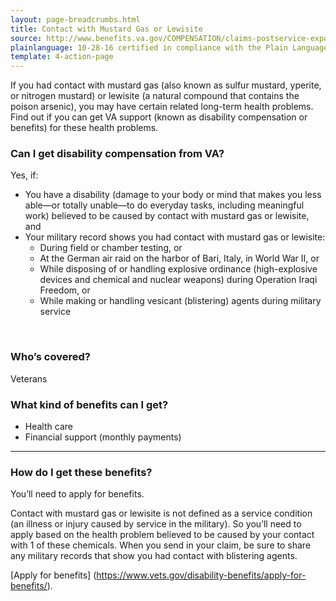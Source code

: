 ```yaml
---
layout: page-breadcrumbs.html
title: Contact with Mustard Gas or Lewisite
source: http://www.benefits.va.gov/COMPENSATION/claims-postservice-exposures-mustard.asp
plainlanguage: 10-28-16 certified in compliance with the Plain Language Act
template: 4-action-page
---
```


If you had contact with mustard gas (also known as sulfur mustard, yperite, or nitrogen mustard) or lewisite (a natural compound that contains the poison arsenic), you may have certain related long-term health problems. Find out if you can get VA support (known as disability compensation or benefits) for these health problems.

<div class="call-out" markdown="1">

### Can I get disability compensation from VA?

Yes, if:

-	You have a disability (damage to your body or mind that makes you less able—or totally unable—to do everyday tasks, including meaningful work) believed to be caused by contact with mustard gas or lewisite, and 
- Your military record shows you had contact with mustard gas or lewisite:
    - During field or chamber testing, or
    - At the German air raid on the harbor of Bari, Italy, in World War II, or
    - While disposing of or handling explosive ordinance (high-explosive devices and chemical and nuclear weapons) during Operation Iraqi Freedom, or
    - While making or handling vesicant (blistering) agents during military service


<br>

### Who’s covered?

Veterans

</div>

### What kind of benefits can I get?

- Health care
- Financial support (monthly payments)

-----

### How do I get these benefits?

You’ll need to apply for benefits.

Contact with mustard gas or lewisite is not defined as a service condition (an illness or injury caused by service in the military). So you’ll need to apply based on the health problem believed to be caused by your contact with 1 of these chemicals. When you send in your claim, be sure to share any military records that show you had contact with blistering agents.

[Apply for benefits] (https://www.vets.gov/disability-benefits/apply-for-benefits/).
